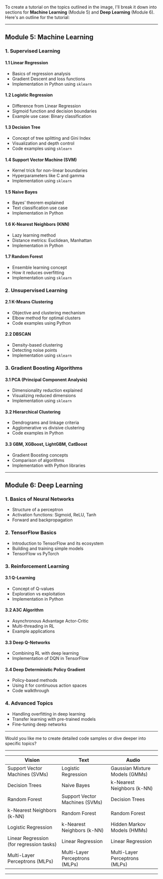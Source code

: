 To create a tutorial on the topics outlined in the image, I'll break it down into sections for **Machine Learning** (Module 5) and **Deep Learning** (Module 6). Here's an outline for the tutorial:

---

## **Module 5: Machine Learning**

### **1. Supervised Learning**
#### **1.1 Linear Regression**
- Basics of regression analysis
- Gradient Descent and loss functions
- Implementation in Python using `sklearn`

#### **1.2 Logistic Regression**
- Difference from Linear Regression
- Sigmoid function and decision boundaries
- Example use case: Binary classification

#### **1.3 Decision Tree**
- Concept of tree splitting and Gini Index
- Visualization and depth control
- Code examples using `sklearn`

#### **1.4 Support Vector Machine (SVM)**
- Kernel trick for non-linear boundaries
- Hyperparameters like C and gamma
- Implementation using `sklearn`

#### **1.5 Naive Bayes**
- Bayes’ theorem explained
- Text classification use case
- Implementation in Python

#### **1.6 K-Nearest Neighbors (KNN)**
- Lazy learning method
- Distance metrics: Euclidean, Manhattan
- Implementation in Python

#### **1.7 Random Forest**
- Ensemble learning concept
- How it reduces overfitting
- Implementation using `sklearn`

### **2. Unsupervised Learning**
#### **2.1 K-Means Clustering**
- Objective and clustering mechanism
- Elbow method for optimal clusters
- Code examples using Python

#### **2.2 DBSCAN**
- Density-based clustering
- Detecting noise points
- Implementation using `sklearn`

### **3. Gradient Boosting Algorithms**
#### **3.1 PCA (Principal Component Analysis)**
- Dimensionality reduction explained
- Visualizing reduced dimensions
- Implementation using `sklearn`

#### **3.2 Hierarchical Clustering**
- Dendrograms and linkage criteria
- Agglomerative vs divisive clustering
- Code examples in Python

#### **3.3 GBM, XGBoost, LightGBM, CatBoost**
- Gradient Boosting concepts
- Comparison of algorithms
- Implementation with Python libraries

---

## **Module 6: Deep Learning**

### **1. Basics of Neural Networks**
- Structure of a perceptron
- Activation functions: Sigmoid, ReLU, Tanh
- Forward and backpropagation

### **2. TensorFlow Basics**
- Introduction to TensorFlow and its ecosystem
- Building and training simple models
- TensorFlow vs PyTorch

### **3. Reinforcement Learning**
#### **3.1 Q-Learning**
- Concept of Q-values
- Exploration vs exploitation
- Implementation in Python

#### **3.2 A3C Algorithm**
- Asynchronous Advantage Actor-Critic
- Multi-threading in RL
- Example applications

#### **3.3 Deep Q-Networks**
- Combining RL with deep learning
- Implementation of DQN in TensorFlow

#### **3.4 Deep Deterministic Policy Gradient**
- Policy-based methods
- Using it for continuous action spaces
- Code walkthrough

### **4. Advanced Topics**
- Handling overfitting in deep learning
- Transfer learning with pre-trained models
- Fine-tuning deep networks

---

Would you like me to create detailed code samples or dive deeper into specific topics?


--------------------------------------------------------------------------------------------------------------------------
| **Vision**                               | **Text**                            | **Audio**                             |
|------------------------------------------|-------------------------------------|---------------------------------------|
| Support Vector Machines (SVMs)           | Logistic Regression                 | Gaussian Mixture Models (GMMs)        |
| Decision Trees                           | Naive Bayes                         | k-Nearest Neighbors (k-NN)            |
| Random Forest                            | Support Vector Machines (SVMs)      | Decision Trees                        |
| k-Nearest Neighbors (k-NN)               | Random Forest                       | Random Forest                         |
| Logistic Regression                      | k-Nearest Neighbors (k-NN)          | Hidden Markov Models (HMMs)           |
| Linear Regression (for regression tasks) | Linear Regression                   | Linear Regression                     |
| Multi-Layer Perceptrons (MLPs)           | Multi-Layer Perceptrons (MLPs)      | Multi-Layer Perceptrons (MLPs)        |
--------------------------------------------------------------------------------------------------------------------------
